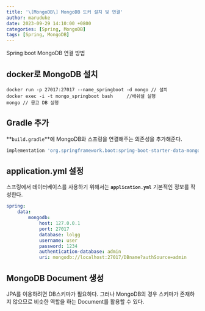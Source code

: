 ```yaml
---
title: '\[MongoDB\] MongoDB 도커 설치 및 연결'
author: maruduke
date: 2023-09-29 14:10:00 +0800
categories: [Spring, MongoDB]
tags: [Spring, MongoDB]
---
```


Spring boot MongoDB 연결 방법

## docker로 MongoDB 설치

```console
docker run -p 27017:27017 --name_springboot -d mongo // 설치
docker exec -i -t mongo_springboot bash     //배쉬셀 실행
mongo // 몽고 DB 실행
```

## Gradle 추가

**`build.gradle`**에 MongoDB와 스프링을 연결해주는 의존성을 추가해준다.

```gradle
implementation 'org.springframework.boot:spring-boot-starter-data-mongodb'
```

## application.yml 설정

스프링에서 데이터베이스를 사용하기 위해서는 **`application.yml`** 기본적인 정보를 작성한다.

```yml
spring:
    data:
        mongodb:
            host: 127.0.0.1
            port: 27017
            database: lolgg
            username: user
            password: 1234
            authentication-database: admin
            uri: mongodb://localhost:27017/DBname?authSource=admin
```

## MongoDB Document 생성

JPA를 이용하려면 DB스키마가 필요하다. 그러나 MongoDB의 경우 스키마가 존재하지 않으므로 비슷한 역할을 하는 Document를 활용할 수 있다.
